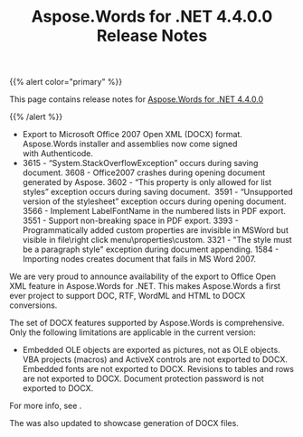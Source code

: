 ﻿---
title: Aspose.Words for .NET 4.4.0.0 Release Notes
second_title: Aspose.Words for .NET
articleTitle: Aspose.Words for .NET 4.4.0.0 Release Notes
linktitle: Aspose.Words for .NET 4.4.0.0 Release Notes
description: "Aspose.Words for .NET 4.4.0.0 Release Notes – the latest updates and fixes."
type: docs
weight: 30
url: /net/aspose-words-for-net-4-4-0-0-release-notes/
---

{{% alert color="primary" %}}

This page contains release notes for [Aspose.Words for .NET 4.4.0.0](https://downloads.aspose.com/words/net/new-releases/aspose.words-for-.net-4.4.0.0/)

{{% /alert %}}

- Export to Microsoft Office 2007 Open XML (DOCX) format.
  Aspose.Words installer and assemblies now come signed with Authenticode. 
- 3615 - “System.StackOverflowException” occurs during saving document.
  3608 - Office2007 crashes during opening document generated by Aspose. 
  3602 - “This property is only allowed for list styles” exception occurs during saving document.  
  3591 - “Unsupported version of the stylesheet” exception occurs during opening document. 
  3566 - Implement LabelFontName in the numbered lists in PDF export. 
  3551 - Support non-breaking space in PDF export. 
  3393 - Programmatically added custom properties are invisible in MSWord but visible in file\right click menu\properties\custom. 
  3321 - "The style must be a paragraph style" exception during document appending. 
  1584 - Importing nodes creates document that fails in MS Word 2007. 

We are very proud to announce availability of the export to Office Open XML feature in Aspose.Words for .NET. This makes Aspose.Words a first ever project to support DOC, RTF, WordML and HTML to DOCX conversions.

The set of DOCX features supported by Aspose.Words is comprehensive. Only the following limitations are applicable in the current version:

- Embedded OLE objects are exported as pictures, not as OLE objects.
  VBA projects (macros) and ActiveX controls are not exported to DOCX. 
  Embedded fonts are not exported to DOCX. 
  Revisions to tables and rows are not exported to DOCX. 
  Document protection password is not exported to DOCX. 

For more info, see .

The was also updated to showcase generation of DOCX files.
